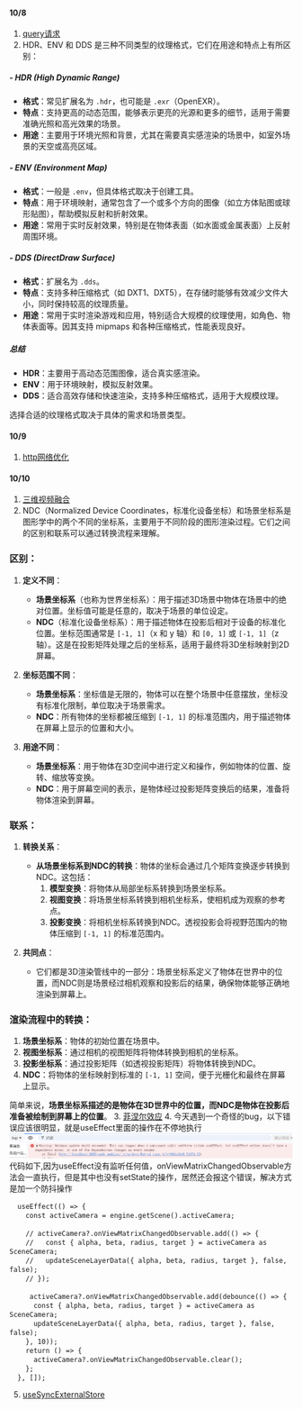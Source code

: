#### 10/8
1. [query请求](https://mp.weixin.qq.com/s/NtxIAJbbomqMGmYNZmrmgA)
2. HDR、ENV 和 DDS 是三种不同类型的纹理格式，它们在用途和特点上有所区别：

##### - HDR (High Dynamic Range)
- **格式**：常见扩展名为 `.hdr`，也可能是 `.exr`（OpenEXR）。
- **特点**：支持更高的动态范围，能够表示更亮的光源和更多的细节，适用于需要准确光照和高光效果的场景。
- **用途**：主要用于环境光照和背景，尤其在需要真实感渲染的场景中，如室外场景的天空或高亮区域。

##### - ENV (Environment Map)
- **格式**：一般是 `.env`，但具体格式取决于创建工具。
- **特点**：用于环境映射，通常包含了一个或多个方向的图像（如立方体贴图或球形贴图），帮助模拟反射和折射效果。
- **用途**：常用于实时反射效果，特别是在物体表面（如水面或金属表面）上反射周围环境。

##### - DDS (DirectDraw Surface)
- **格式**：扩展名为 `.dds`。
- **特点**：支持多种压缩格式（如 DXT1、DXT5），在存储时能够有效减少文件大小，同时保持较高的纹理质量。
- **用途**：常用于实时渲染游戏和应用，特别适合大规模的纹理使用，如角色、物体表面等。因其支持 mipmaps 和各种压缩格式，性能表现良好。

##### 总结
- **HDR**：主要用于高动态范围图像，适合真实感渲染。
- **ENV**：用于环境映射，模拟反射效果。
- **DDS**：适合高效存储和快速渲染，支持多种压缩格式，适用于大规模纹理。 

选择合适的纹理格式取决于具体的需求和场景类型。

#### 10/9
1. [http网络优化](https://mp.weixin.qq.com/s/2C7w4iL4DLa1QXqq-37SAw)

#### 10/10
1. [三维视频融合](https://mp.weixin.qq.com/s?__biz=Mzg4ODEyNzMwNA==&mid=2247493671&idx=1&sn=27c93c9a764dcba5e74cac6bd3bb29ee&chksm=cffd4200f88acb16af2c9df9c01537cccf6358409fba72b6635d9b3d3251b830b10b58980266#rd)
2. NDC（Normalized Device Coordinates，标准化设备坐标）和场景坐标系是图形学中的两个不同的坐标系，主要用于不同阶段的图形渲染过程。它们之间的区别和联系可以通过转换流程来理解。

### 区别：
1. **定义不同**：
   - **场景坐标系**（也称为世界坐标系）：用于描述3D场景中物体在场景中的绝对位置。坐标值可能是任意的，取决于场景的单位设定。
   - **NDC**（标准化设备坐标系）：用于描述物体在投影后相对于设备的标准化位置。坐标范围通常是 `[-1, 1]`（x 和 y 轴）和 `[0, 1]` 或 `[-1, 1]`（z 轴）。这是在投影矩阵处理之后的坐标系，适用于最终将3D坐标映射到2D屏幕。

2. **坐标范围不同**：
   - **场景坐标系**：坐标值是无限的，物体可以在整个场景中任意摆放，坐标没有标准化限制，单位取决于场景需求。
   - **NDC**：所有物体的坐标都被压缩到 `[-1, 1]` 的标准范围内，用于描述物体在屏幕上显示的位置和大小。

3. **用途不同**：
   - **场景坐标系**：用于物体在3D空间中进行定义和操作，例如物体的位置、旋转、缩放等变换。
   - **NDC**：用于屏幕空间的表示，是物体经过投影矩阵变换后的结果，准备将物体渲染到屏幕。

### 联系：
1. **转换关系**：
   - **从场景坐标系到NDC的转换**：物体的坐标会通过几个矩阵变换逐步转换到NDC。这包括：
     1. **模型变换**：将物体从局部坐标系转换到场景坐标系。
     2. **视图变换**：将场景坐标系转换到相机坐标系，使相机成为观察的参考点。
     3. **投影变换**：将相机坐标系转换到NDC。透视投影会将视野范围内的物体压缩到 `[-1, 1]` 的标准范围内。
  
2. **共同点**：
   - 它们都是3D渲染管线中的一部分：场景坐标系定义了物体在世界中的位置，而NDC则是场景经过相机观察和投影后的结果，确保物体能够正确地渲染到屏幕上。

### 渲染流程中的转换：
1. **场景坐标系**：物体的初始位置在场景中。
2. **视图坐标系**：通过相机的视图矩阵将物体转换到相机的坐标系。
3. **投影坐标系**：通过投影矩阵（如透视投影矩阵）将物体转换到NDC。
4. **NDC**：将物体的坐标映射到标准的 `[-1, 1]` 空间，便于光栅化和最终在屏幕上显示。

简单来说，**场景坐标系描述的是物体在3D世界中的位置，而NDC是物体在投影后准备被绘制到屏幕上的位置**。
3. [菲涅尔效应](https://www.voidsky.cn/2020/02/20/%E8%AE%A1%E7%AE%97%E6%9C%BA%E5%9B%BE%E5%BD%A2%E5%AD%A6%EF%BC%9A%E8%8F%B2%E6%B6%85%E5%B0%94%E6%95%88%E5%BA%94-Fresnel-Effect/)
4. 今天遇到一个奇怪的bug，以下错误应该很明显，就是useEffect里面的操作在不停地执行
![alt text](image-8.png)
代码如下,因为useEffect没有监听任何值，onViewMatrixChangedObservable方法会一直执行，但是其中也没有setState的操作，居然还会报这个错误，解决方式是加一个防抖操作
```tsx
  useEffect(() => {
    const activeCamera = engine.getScene().activeCamera;

    // activeCamera?.onViewMatrixChangedObservable.add(() => {
    //   const { alpha, beta, radius, target } = activeCamera as SceneCamera;
    //   updateSceneLayerData({ alpha, beta, radius, target }, false, false);
    // });

     activeCamera?.onViewMatrixChangedObservable.add(debounce(() => {
      const { alpha, beta, radius, target } = activeCamera as SceneCamera;
      updateSceneLayerData({ alpha, beta, radius, target }, false, false);
    }, 10));
    return () => {
      activeCamera?.onViewMatrixChangedObservable.clear();
    };
  }, []);
```
5. [useSyncExternalStore](https://mp.weixin.qq.com/s/3WvDXZkNsCsvzdbuRI_LRg)